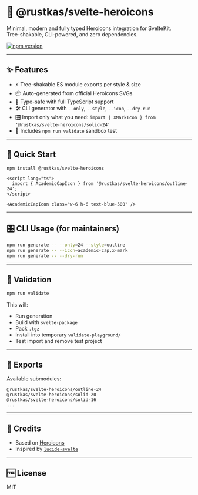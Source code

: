 # 🧩 @rustkas/svelte-heroicons

Minimal, modern and fully typed Heroicons integration for SvelteKit.  
Tree-shakable, CLI-powered, and zero dependencies.

[![npm version](https://img.shields.io/npm/v/@rustkas/svelte-heroicons.svg?style=flat&color=green)](https://www.npmjs.com/package/@rustkas/svelte-heroicons)

---

## ✨ Features

- ⚡ Tree-shakable ES module exports per style & size
- 📦 Auto-generated from official Heroicons SVGs
- 🧠 Type-safe with full TypeScript support
- 🛠 CLI generator with `--only`, `--style`, `--icon`, `--dry-run`
- 🎛 Import only what you need: `import { XMarkIcon } from '@rustkas/svelte-heroicons/solid-24'`
- 🧪 Includes `npm run validate` sandbox test

---

## 🚀 Quick Start

```bash
npm install @rustkas/svelte-heroicons
```

```svelte
<script lang="ts">
  import { AcademicCapIcon } from '@rustkas/svelte-heroicons/outline-24';
</script>

<AcademicCapIcon class="w-6 h-6 text-blue-500" />
```

---

## 🎛 CLI Usage (for maintainers)

```bash
npm run generate -- --only=24 --style=outline
npm run generate -- --icon=academic-cap,x-mark
npm run generate -- --dry-run
```

---

## 🧪 Validation

```bash
npm run validate
```

This will:
- Run generation
- Build with `svelte-package`
- Pack `.tgz`
- Install into temporary `validate-playground/`
- Test import and remove test project

---

## 📁 Exports

Available submodules:

```
@rustkas/svelte-heroicons/outline-24
@rustkas/svelte-heroicons/solid-20
@rustkas/svelte-heroicons/solid-16
...
```

---

## 🧰 Credits

- Based on [Heroicons](https://github.com/tailwindlabs/heroicons)
- Inspired by [`lucide-svelte`](https://github.com/steeze-ui/lucide-svelte)

---

## 🆓 License

MIT